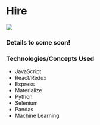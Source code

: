 # Hire

![](https://photos.app.goo.gl/wEBGoKbHe6YJDVVF7)

### Details to come soon!

### Technologies/Concepts Used
- JavaScript
- React/Redux
- Express
- Materialize 
- Python
- Selenium 
- Pandas
- Machine Learning

